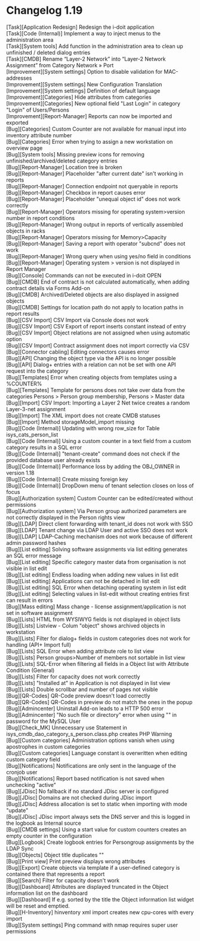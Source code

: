 # Changelog 1.19

[Task][Application Redesign]   Redesign the i-doit application  
[Task][Code (Internal)]        Implement a way to inject menus to the administration area  
[Task][System tools]           Add function in the administration area to clean up unfinished / deleted dialog entries  
[Task][CMDB]                   Rename “Layer-2 Network” into “Layer-2 Network Assignment” from Category Network » Port  
[Improvement][System settings] Option to disable validation for MAC-addresses  
[Improvement][System settings] New Configuration Translation  
[Improvement][System settings] Definition of default language  
[Improvement][Categories]      Hide attributes from categories  
[Improvement][Categories]      New optional field "Last Login" in category "Login" of Users/Persons  
[Improvement][Report-Manager]  Reports can now be imported and exported  
[Bug][Categories]              Custom Counter are not available for manual input into inventory attribute number  
[Bug][Categories]              Error when trying to assign a new workstation on overview page  
[Bug][System tools]            Missing preview icons for removing unfinished/archived/deleted category entries  
[Bug][Report-Manager]          Location tree is broken  
[Bug][Report-Manager]          Placeholder "after current date" isn't working in reports  
[Bug][Report-Manager]          Connection endpoint not queryable in reports  
[Bug][Report-Manager]          Checkbox in report causes error  
[Bug][Report-Manager]          Placeholder "unequal object id" does not work correctly  
[Bug][Report-Manager]          Operators missing for operating system>version number in report conditions  
[Bug][Report-Manager]          Wrong output in reports of vertically assembled objects in racks  
[Bug][Report-Manager]          Operators missing for Memory>Capacity  
[Bug][Report-Manager]          Saving a report with operator "subcnd" does not work  
[Bug][Report-Manager]          Wrong query when using yes/no field in conditions  
[Bug][Report-Manager]          Operating system > version is not displayed in Report Manager  
[Bug][Console]                 Commands can not be executed in i-doit OPEN  
[Bug][CMDB]                    End of contract is not calculated automatically, when adding contract details via Forms Add-on  
[Bug][CMDB]                    Archived/Deleted objects are also displayed in assigned objects  
[Bug][CMDB]                    Settings for location path do not apply to location paths in report results  
[Bug][CSV Import]              CSV Import via Console does not work  
[Bug][CSV Import]              CSV Export of report inserts constant instead of entry  
[Bug][CSV Import]              Object relations are not assigned when using automatic option  
[Bug][CSV Import]              Contract assignment does not import correctly via CSV  
[Bug][Connector cabling]       Editing connectors causes error  
[Bug][API]                     Changing the object type via the API is no longer possible  
[Bug][API]                     Dialog+ entries with a relation can not be set with one API request into the category  
[Bug][Templates]               Error when creating objects from templates using a %COUNTER%  
[Bug][Templates]               Template for persons does not take over data from the categories Persons > Person group membership, Persons > Master data  
[Bug][Import]                  CSV Import: Importing a Layer 2 Net twice creates a random Layer-3-net assignment  
[Bug][Import]                  The XML import does not create CMDB statuses  
[Bug][Import]                  Method storageModel_import missing  
[Bug][Code (Internal)]         Updating with wrong row_size for Table isys_cats_person_list  
[Bug][Code (Internal)]         Using a custom counter in a text field from a custom category results in a SQL error  
[Bug][Code (Internal)]         "tenant-create" command does not check if the provided database user already exists  
[Bug][Code (Internal)]         Performance loss by adding the OBJ_OWNER in version 1.18  
[Bug][Code (Internal)]         Create missing foreign key  
[Bug][Code (Internal)]         DropDown menu of tenant selection closes on loss of focus  
[Bug][Authorization system]    Custom Counter can be edited/created without permissions  
[Bug][Authorization system]    Via Person group authorized parameters are not correctly displayed in the Person rights view  
[Bug][LDAP]                    Direct client forwarding with tenant_id does not work with SSO  
[Bug][LDAP]                    Tenant change via LDAP User and active SSO does not work  
[Bug][LDAP]                    LDAP-Caching mechanism does not work because of different admin password hashes  
[Bug][List editing]            Solving software assignments via list editing generates an SQL error message  
[Bug][List editing]            Specific category master data from organisation is not visible in list edit  
[Bug][List editing]            Endless loading when adding new values in list edit  
[Bug][List editing]            Applications can not be detached in list edit  
[Bug][List editing]            SQL Error when detaching operating system in list edit  
[Bug][List editing]            Selecting values in list-edit without creating entries first can result in errors  
[Bug][Mass editing]            Mass change - license assignment/application is not set in software assignment  
[Bug][Lists]                   HTML from WYSIWYG fields is not displayed in object lists  
[Bug][Lists]                   Listview - Colum "object" shows archived objects in workstation  
[Bug][Lists]                   Filter for dialog+ fields in custom categories does not work for handling (API+ Import full)  
[Bug][Lists]                   SQL Error when adding attribute role to list view  
[Bug][Lists]                   Person groups>Number of members not sortable in list view  
[Bug][Lists]                   SQL-Error when filtering all fields in a Object list with Attribute Condition (General)  
[Bug][Lists]                   Filter for capacity does not work correctly  
[Bug][Lists]                   "Installed at" in Application is not displayed in list view  
[Bug][Lists]                   Double scrollbar and number of pages not visible  
[Bug][QR-Codes]                QR-Code preview doesn't load correctly  
[Bug][QR-Codes]                QR-Codes in preview do not match the ones in the popup  
[Bug][Admincenter]             Uninstall Add-on leads to a HTTP 500 error  
[Bug][Admincenter]             "No such file or directory" error when using "\" in password for the MySQL User  
[Bug][Check_MK]                Unnecessary use Statement in isys_cmdb_dao_category_s_person.class.php creates PHP Warning  
[Bug][Custom categories]       Administration options vanish when using apostrophes in custom categories  
[Bug][Custom categories]       Language constant is overwritten when editing custom category field  
[Bug][Notifications]           Notifications are only sent in the language of the cronjob user  
[Bug][Notifications]           Report based notification is not saved when unchecking "active"  
[Bug][JDisc]                   No fallback if no standard JDisc server is configured  
[Bug][JDisc]                   Domains are not checked during JDisc import  
[Bug][JDisc]                   Address allocation is set to static when importing with mode "update"  
[Bug][JDisc]                   JDisc import always sets the DNS server and this is logged in the logbook as Internal source  
[Bug][CMDB settings]           Using a start value for custom counters creates an empty counter in the configuration  
[Bug][Logbook]                 Create logbook entries for Persongroup assignments by the LDAP Sync  
[Bug][Objects]                 Object title duplicates "\"  
[Bug][Print view]              Print preview displays wrong attributes  
[Bug][Export]                  Create objects via template if a user-defined category is contained there that represents a report  
[Bug][Search]                  Filter for capacity doesn't work  
[Bug][Dashboard]               Attributes are displayed truncated in the Object information list on the dashboard  
[Bug][Dashboard]               If e.g. sorted by the title the Object information list widget will be reset and emptied.  
[Bug][H-Inventory]             hinventory xml import creates new cpu-cores with every import  
[Bug][System settings]         Ping command with nmap requires super user permissions  